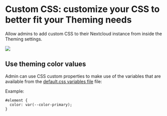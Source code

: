 # Custom CSS: customize your CSS to better fit your Theming needs

Allow admins to add custom CSS to their Nextcloud instance from inside the Theming settings.

![](https://github.com/juliushaertl/theming_customcss/raw/master/screenshot.png)

## Use theming color values

Admin can use CSS custom properties to make use of the variables that are available from the [default.css variables file](https://github.com/nextcloud/server/blob/master/apps/theming/css/default.css) file:

Example:

```
#element {
  color: var(--color-primary);
}
```
